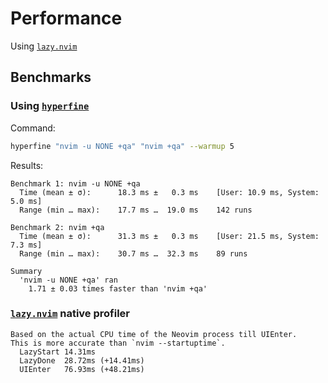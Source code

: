 # Performance

Using [`lazy.nvim`](https://github.com/folke/lazy.nvim)

## Benchmarks

### Using [`hyperfine`](https://github.com/sharkdp/hyperfine)

Command:

```bash
hyperfine "nvim -u NONE +qa" "nvim +qa" --warmup 5
```

Results:

```
Benchmark 1: nvim -u NONE +qa
  Time (mean ± σ):      18.3 ms ±   0.3 ms    [User: 10.9 ms, System: 5.0 ms]
  Range (min … max):    17.7 ms …  19.0 ms    142 runs

Benchmark 2: nvim +qa
  Time (mean ± σ):      31.3 ms ±   0.3 ms    [User: 21.5 ms, System: 7.3 ms]
  Range (min … max):    30.7 ms …  32.3 ms    89 runs

Summary
  'nvim -u NONE +qa' ran
    1.71 ± 0.03 times faster than 'nvim +qa'
```

### [`lazy.nvim`](https://github.com/folke/lazy.nvim) native profiler

```
Based on the actual CPU time of the Neovim process till UIEnter.
This is more accurate than `nvim --startuptime`.
  LazyStart 14.31ms
  LazyDone  28.72ms (+14.41ms)
  UIEnter   76.93ms (+48.21ms)
```
